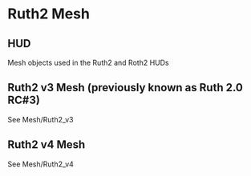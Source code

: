 # Ruth2 Mesh

## HUD

Mesh objects used in the Ruth2 and Roth2 HUDs

## Ruth2 v3 Mesh (previously known as Ruth 2.0 RC#3)

See Mesh/Ruth2_v3

## Ruth2 v4 Mesh

See Mesh/Ruth2_v4
